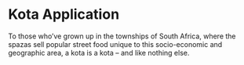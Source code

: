 # Kota Application

To those who’ve grown up in the townships of South Africa, where the spazas sell popular street food unique to this socio-economic and geographic area,
a kota is a kota – and like nothing else.

